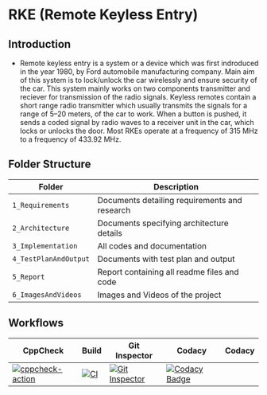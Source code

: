 # RKE (Remote Keyless Entry)

## Introduction

* Remote keyless entry is a system or a device which was first indroduced in the year 1980, by Ford automobile manufacturing company. Main aim of this system is to lock/unlock the
  car wirelessly and ensure security of the car. This system mainly works on two components transmitter and reciever for transmission of the radio signals. Keyless remotes contain
  a short range radio transmitter which usually transmits the signals for a range of 5–20 meters, of the car to work. When a button is pushed, it sends a coded signal by radio
  waves to a receiver unit in the car, which locks or unlocks the door. Most RKEs operate at a frequency of 315 MHz to a frequency of 433.92 MHz.


## Folder Structure
| Folder | Description |
| --- | --- |
| `1_Requirements` | Documents detailing requirements and research |
| `2_Architecture` | Documents specifying architecture details |
| `3_Implementation` | All codes and documentation |
| `4_TestPlanAndOutput` | Documents with test plan and output |
| `5_Report` | Report containing all readme files and code |
| `6_ImagesAndVideos` | Images and Videos of the project |

## Workflows
| CppCheck | Build | Git Inspector| Codacy | Codacy | 
| ----- | -------- | -------|----|-------|
|[![cppcheck-action](https://github.com/KavyaHarigol/Module3_Group13/actions/workflows/cpp.yml/badge.svg)](https://github.com/KavyaHarigol/Module3_Group13/actions/workflows/cpp.yml) |  [![CI](https://github.com/KavyaHarigol/Module3_Group13/actions/workflows/build.yml/badge.svg)](https://github.com/KavyaHarigol/Module3_Group13/actions/workflows/build.yml)   | [![Git Inspector](https://github.com/KavyaHarigol/Module3_Group13/actions/workflows/gitinspector.yml/badge.svg)](https://github.com/KavyaHarigol/Module3_Group13/actions/workflows/gitinspector.yml)|  [![Codacy Badge](https://app.codacy.com/project/badge/Grade/e018e2f4a73149f0bed4af29d2bb9fd4)](https://www.codacy.com/gh/OmkarChitragar/Module3_Group13/dashboard?utm_source=github.com&amp;utm_medium=referral&amp;utm_content=OmkarChitragar/Module3_Group13&amp;utm_campaign=Badge_Grade)  |   |
